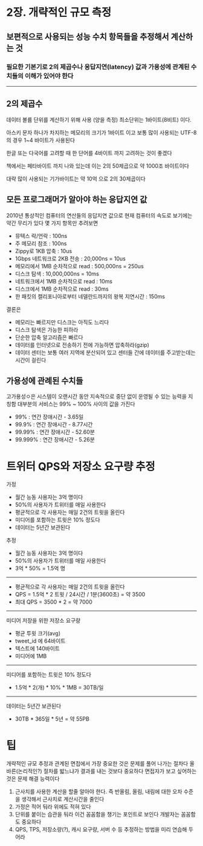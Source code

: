 # 2장. 개략적인 규모 측정 

## 보편적으로 사용되는 성능 수치 항목들을 추정해서 계산하는 것 
### 필요한 기본기로 2의 제곱수나 응답지연(latency) 값과 가용성에 관계된 수치들의 이해가 있어야 한다
--- 

## 2의 제곱수
데이터 볼륨 단위를 계산하기 위해 사용 (양을 측정)
최소단위는 1바이트(8비트) 이다. 

아스키 문자 하나가 차지하는 메모리의 크기가 1바이트 이고 보통 많이 사용되는 UTF-8의 경우 1~4 바이트가 사용된다 

한글 또는 다국어를 고려할 때 한 단어를 4바이트 까지 고려하는 것이 좋겠다

책에서는 페타바이트 까지 나와 있는데 이는 2의 50제곱으로 약 1000조 바이트이다

대략 많이 사용되는 기가바이트는 약 10억 으로 2의 30제곱이다 

## 모든 프로그래머가 알아야 하는 응답지연 값
2010년 통상적인 컴퓨터의 연산들의 응답지연 값으로 현재 컴퓨터의 속도로 보기에는 약간 무리가 있다 
몇 가지 항목만 추려보면 
- 뮤텍스 락/언락 : 100ns 
- 주 메모리 참조 : 100ns
- Zippy로 1KB 압축 : 10us
- 1Gbps 네트워크로 2KB 전송 : 20,000ns = 10us
- 메모리에서 1MB 순차적으로 read : 500,000ns = 250us
- 디스크 탐색 : 10,000,000ns = 10ms
- 네트워크에서 1MB 순차적으로 read : 10ms
- 디스크에서 1MB 순차적으로 read : 30ms 
- 한 패킷의 캘리포니아로부터 네델란드까지의 왕복 지연시간 : 150ms 

결론은 
- 메모리는 빠르지만 디스크는 아직도 느리다 
- 디스크 탐색은 가능한 피하라
- 단순한 압축 알고리즘은 빠르다 
- 데이터를 인터넷으로 전송하기 전에 가능하면 압축하라(gzip)
- 데이터 센터는 보통 여러 지역에 분산되어 있고 센터들 간에 데이터를 주고받는데는 시간이 걸린다 

## 가용성에 관례된 수치들 

고가용성ㅇ은 시스템이 오랜시간 동안 지속적으로 중단 없이 운영될 수 있는 능력을 지칭함 
대부분의 서비스는 99% ~ 100% 사이의 값을 가진다
- 99% : 연간 장애시간 - 3.65일 
- 99.9% : 연간 장애시간 - 8.77시간 
- 99.99% : 연간 장애시간 - 52.60분
- 99.999% : 연간 장애시간 - 5.26분

# 트위터 QPS와 저장소 요구량 추정 

가정 
- 월간 능동 사용자는 3억 명이다 
- 50%의 사용자가 트위터를 매일 사용한다 
- 평균적으로 각 사용자는 매일 2건의 트윗을 올린다 
- 미디어를 포함하는 트윗은 10% 정도다 
- 데이터는 5년간 보관된다 

추정 
- 월간 능동 사용자는 3억 명이다 
- 50%의 사용자가 트위터를 매일 사용한다 
- 3억 * 50% = 1.5억 명 

--- 
- 평균적으로 각 사용자는 매일 2건의 트윗을 올린다
- QPS = 1.5억 * 2 트윗 / 24시간 / 1분(3600초) = 약 3500
- 최대 QPS = 3500 * 2 = 약 7000

--- 
미디어 저장을 위한 저장소 요구량 
- 평균 투윗 크기(avg)
- tweet_id 에 64바이트 
- 텍스트에 140바이트 
- 미디어에 1MB 
---
미디어를 포함하는 트윗은 10% 정도다 
- 1.5억 * 2(개) * 10% * 1MB = 30TB/일 
---
데이터는 5년간 보관된다 
- 30TB * 365일 * 5년 = 약 55PB 

# 팁 
개략적인 규모 추정과 관계된 면접에서 가장 중요한 것은 문제를 풀어 나가는 절차다 
올바른(논리적인?) 절차를 밟느냐가 결과를 내는 것보다 중요하다 
면접자가 보고 싶어하는 것은 문제 해결 능력이다 

1. 근사치를 사용한 계산을 할줄 알아야 한다. 즉 반올림, 올림, 내림에 대한 오차 수준을 생각해서 근사치로 계산시간을 줄인다
2. 가정은 적어 둬라 위에도 적혀 있다 
3. 단위를 붙이는 습관을 둬라 이건 꼼꼼함을 챙기는 포인트로 보인다 개발자는 꼼꼼함도 중요하다
4. QPS, TPS, 저장소량(?), 캐시 요구량, 서버 수 등 추정하는 방법을 미리 연습해 두어라 